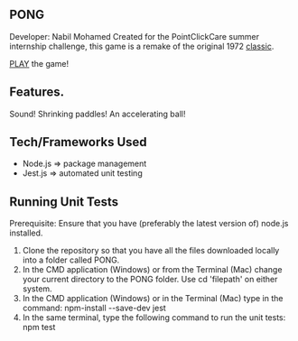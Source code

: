 
## PONG
Developer: Nabil Mohamed
Created for the PointClickCare summer internship challenge, this game is a remake of the original 1972 [classic](https://en.wikipedia.org/wiki/Pong).

[PLAY](https://nabillearns.github.io/PONG/) the game!

## Features.
Sound! Shrinking paddles! An accelerating ball!

## Tech/Frameworks Used
- Node.js => package management
- Jest.js => automated unit testing

## Running Unit Tests
Prerequisite: Ensure that you have (preferably the latest version of) node.js installed.
1. Clone the repository so that you have all the files downloaded locally into a folder called PONG.
2. In the CMD application (Windows) or from the Terminal (Mac) change your current directory to the PONG folder. Use cd 'filepath' on either system.
3. In the CMD application (Windows) or in the Terminal (Mac) type in the command: npm-install --save-dev jest
4. In the same terminal, type the following command to run the unit tests: npm test
